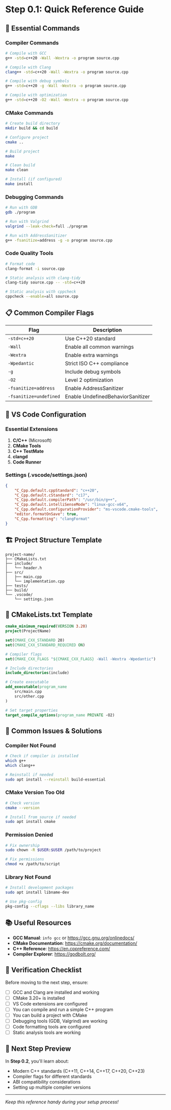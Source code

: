 # Step 0.1: Quick Reference Guide

## 🚀 Essential Commands

### Compiler Commands
```bash
# Compile with GCC
g++ -std=c++20 -Wall -Wextra -o program source.cpp

# Compile with Clang
clang++ -std=c++20 -Wall -Wextra -o program source.cpp

# Compile with debug symbols
g++ -std=c++20 -g -Wall -Wextra -o program source.cpp

# Compile with optimization
g++ -std=c++20 -O2 -Wall -Wextra -o program source.cpp
```

### CMake Commands
```bash
# Create build directory
mkdir build && cd build

# Configure project
cmake ..

# Build project
make

# Clean build
make clean

# Install (if configured)
make install
```

### Debugging Commands
```bash
# Run with GDB
gdb ./program

# Run with Valgrind
valgrind --leak-check=full ./program

# Run with AddressSanitizer
g++ -fsanitize=address -g -o program source.cpp
```

### Code Quality Tools
```bash
# Format code
clang-format -i source.cpp

# Static analysis with clang-tidy
clang-tidy source.cpp -- -std=c++20

# Static analysis with cppcheck
cppcheck --enable=all source.cpp
```

## 📋 Common Compiler Flags

| Flag | Description |
|------|-------------|
| `-std=c++20` | Use C++20 standard |
| `-Wall` | Enable all common warnings |
| `-Wextra` | Enable extra warnings |
| `-Wpedantic` | Strict ISO C++ compliance |
| `-g` | Include debug symbols |
| `-O2` | Level 2 optimization |
| `-fsanitize=address` | Enable AddressSanitizer |
| `-fsanitize=undefined` | Enable UndefinedBehaviorSanitizer |

## 🔧 VS Code Configuration

### Essential Extensions
1. **C/C++** (Microsoft)
2. **CMake Tools**
3. **C++ TestMate**
4. **clangd**
5. **Code Runner**

### Settings (.vscode/settings.json)
```json
{
    "C_Cpp.default.cppStandard": "c++20",
    "C_Cpp.default.cStandard": "c17",
    "C_Cpp.default.compilerPath": "/usr/bin/g++",
    "C_Cpp.default.intelliSenseMode": "linux-gcc-x64",
    "C_Cpp.default.configurationProvider": "ms-vscode.cmake-tools",
    "editor.formatOnSave": true,
    "C_Cpp.formatting": "clangFormat"
}
```

## 🏗️ Project Structure Template

```
project-name/
├── CMakeLists.txt
├── include/
│   └── header.h
├── src/
│   ├── main.cpp
│   └── implementation.cpp
├── tests/
├── build/
└── .vscode/
    └── settings.json
```

## 📝 CMakeLists.txt Template

```cmake
cmake_minimum_required(VERSION 3.20)
project(ProjectName)

set(CMAKE_CXX_STANDARD 20)
set(CMAKE_CXX_STANDARD_REQUIRED ON)

# Compiler flags
set(CMAKE_CXX_FLAGS "${CMAKE_CXX_FLAGS} -Wall -Wextra -Wpedantic")

# Include directories
include_directories(include)

# Create executable
add_executable(program_name 
    src/main.cpp
    src/other.cpp
)

# Set target properties
target_compile_options(program_name PRIVATE -O2)
```

## 🐛 Common Issues & Solutions

### Compiler Not Found
```bash
# Check if compiler is installed
which g++
which clang++

# Reinstall if needed
sudo apt install --reinstall build-essential
```

### CMake Version Too Old
```bash
# Check version
cmake --version

# Install from source if needed
sudo apt install cmake
```

### Permission Denied
```bash
# Fix ownership
sudo chown -R $USER:$USER /path/to/project

# Fix permissions
chmod +x /path/to/script
```

### Library Not Found
```bash
# Install development packages
sudo apt install libname-dev

# Use pkg-config
pkg-config --cflags --libs library_name
```

## 📚 Useful Resources

- **GCC Manual**: `info gcc` or https://gcc.gnu.org/onlinedocs/
- **CMake Documentation**: https://cmake.org/documentation/
- **C++ Reference**: https://en.cppreference.com/
- **Compiler Explorer**: https://godbolt.org/

## 🎯 Verification Checklist

Before moving to the next step, ensure:

- [ ] GCC and Clang are installed and working
- [ ] CMake 3.20+ is installed
- [ ] VS Code extensions are configured
- [ ] You can compile and run a simple C++ program
- [ ] You can build a project with CMake
- [ ] Debugging tools (GDB, Valgrind) are working
- [ ] Code formatting tools are configured
- [ ] Static analysis tools are working

## 🚀 Next Step Preview

In **Step 0.2**, you'll learn about:
- Modern C++ standards (C++11, C++14, C++17, C++20, C++23)
- Compiler flags for different standards
- ABI compatibility considerations
- Setting up multiple compiler versions

---

*Keep this reference handy during your setup process!*

